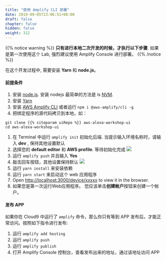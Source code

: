 ```yaml
---
title: "使用 Amplify CLI 部署"
date: 2019-09-05T23:06:51+08:00
draft: false
chapter: false
hidden: false
weight: 312
---
```


{{% notice warning %}}
**只有进行本地二次开发的时候，才执行以下步骤**. 如果是第一次使用这个 Lab, 强烈建议使用 Amplify Console 进行部署。
{{% /notice %}}

在这个开发过程中, 需要安装 **Yarn** 和 **node.js**。

#### 前提条件
1. 安装 [node.js](https://nodejs.org/en/). 安装 nodejs 最简单的方法是 is [NVM](https://github.com/nvm-sh/nvm). 
1. 安装 [Yarn](https://yarnpkg.com/en/)
1. 安装 [AWS Amplify CLI](https://github.com/aws-amplify/amplify-cli#install-the-cli) 或者运行 `npm i @aws-amplify/cli -g`
1. 把绑定程序的源代码拷贝到本地，如：

```
git clone {{% siteparam uiRepo %}} aws-alexa-workshop-ui
cd aws-alexa-workshop-ui
```

1. 在 Terminal 中运行 `amplify init` 初始化后端. 当提示输入环境名称时，请输入 **dev** , 保持其他设置默认
1. 选择您的 **default editor** 和 **AWS profile**. 等待初始化完成
![](/images/smart-home/amplify-init.png)
1. 运行 `amplify push` 并且输入 **Yes** 
1. 敲击回车按钮，其他设置保持默认
![](/images/smart-home/amplify-push.png)
1. 运行 `yarn install` 来安装依赖
1. 运行 `yarn start` 来启动这个 web 应用程序
1. Open [http://localhost:3000/device/xxxxx](http://localhost:3000/device/xxxxx) to view it in the browser.
1. 如果您是第一次运行Web应用程序。 您应该单击**创建帐户**按钮来创建一个帐户。

#### 发布 APP
如果你在 Cloud9 中运行了 `amplify` 命令，那么你只有等到 APP 发布后，才能正常访问。按照如下指令进行发布:

1. 运行 `amplify add hosting`
1. 运行 `amplify push`
1. 运行 `amplify publish`
1. 打开 Amplify Console 控制台，查看发布出来的地址，通过该地址访问 APP